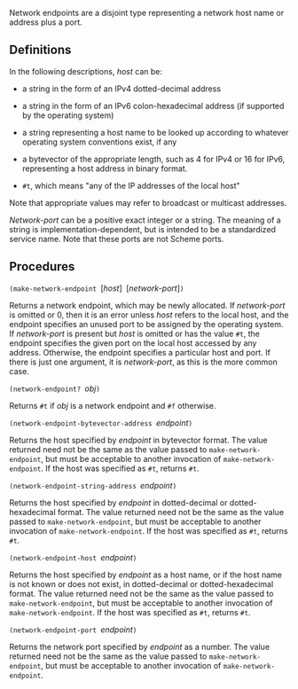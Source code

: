 Network endpoints are a disjoint type representing a network host name or address plus a port.

## Definitions

In the following descriptions, *host* can be:

* a string in the form of an IPv4 dotted-decimal address

* a string in the form of an IPv6 colon-hexadecimal address (if supported by the operating system)

* a string representing a host name to be looked up according to whatever operating system conventions exist, if any

* a bytevector of the appropriate length, such as 4 for IPv4 or 16 for IPv6, representing a host address in binary format.

* `#t`, which means "any of the IP addresses of the local host"

Note that appropriate values may refer to broadcast or multicast addresses.

*Network-port* can be a positive exact integer or a string.  The meaning of a string is implementation-dependent, but is intended to be a standardized service name.  Note that these ports are not Scheme ports.

## Procedures

`(make-network-endpoint `[*host*]` `[*network-port*]`)`

Returns a network endpoint, which may be newly allocated.  If *network-port* is omitted or 0, then it is an error unless *host* refers to the local host, and the endpoint specifies an unused port to be assigned by the operating system.  If *network-port* is present but *host* is omitted or has the value `#t`, the endpoint specifies the given port on the local host accessed by any address.  Otherwise, the endpoint specifies a particular host and port.  If there is just one argument, it is *network-port*, as this is the more common case.

`(network-endpoint? `*obj*`)`

Returns `#t` if *obj* is a network endpoint and `#f` otherwise.

`(network-endpoint-bytevector-address `*endpoint*`)`

Returns the host specified by *endpoint* in bytevector format.  The value returned need not be the same as the value passed to `make-network-endpoint`, but must be acceptable to another invocation of `make-network-endpoint`.  If the host was specified as `#t`, returns `#t`.

`(network-endpoint-string-address `*endpoint*`)`

Returns the host specified by *endpoint* in dotted-decimal or dotted-hexadecimal format.  The value returned need not be the same as the value passed to `make-network-endpoint`, but must be acceptable to another invocation of `make-network-endpoint`.  If the host was specified as `#t`, returns `#t`.

`(network-endpoint-host `*endpoint*`)`

Returns the host specified by *endpoint* as a host name, or if the host name is not known or does not exist, in dotted-decimal or dotted-hexadecimal format.  The value returned need not be the same as the value passed to `make-network-endpoint`, but must be acceptable to another invocation of `make-network-endpoint`.  If the host was specified as `#t`, returns `#t`.

`(network-endpoint-port `*endpoint*`)`

Returns the network port specified by *endpoint* as a number.  The value returned need not be the same as the value passed to `make-network-endpoint`, but must be acceptable to another invocation of `make-network-endpoint`.
